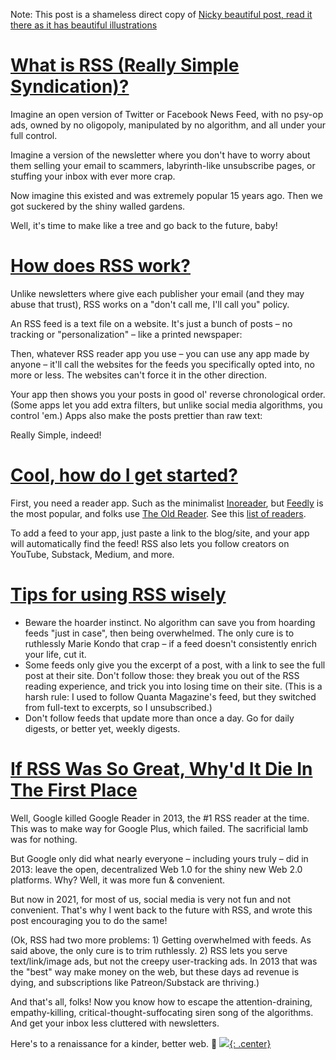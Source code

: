Note: This post is a shameless direct copy of [Nicky beautiful post, read it there as it has beautiful illustrations](https://ncase.me/rss/)

# [What is RSS (Really Simple Syndication)?](https://ncase.me/rss/)

Imagine an open version of Twitter or Facebook News Feed, with no psy-op ads, owned by no oligopoly, manipulated by no algorithm, and all under your full control.

Imagine a version of the newsletter where you don't have to worry about them selling your email to scammers, labyrinth-like unsubscribe pages, or stuffing your inbox with ever more crap.

Now imagine this existed and was extremely popular 15 years ago. Then we got suckered by the shiny walled gardens.

Well, it's time to make like a tree and go back to the future, baby!

# [How does RSS work?](https://ncase.me/rss/)

Unlike newsletters where give each publisher your email (and they may abuse that trust), RSS works on a "don't call me, I'll call you" policy.

An RSS feed is a text file on a website. It's just a bunch of posts – no tracking or "personalization" – like a printed newspaper:

Then, whatever RSS reader app you use – you can use any app made by anyone – it'll call the websites for the feeds you specifically opted into, no more or less. The websites can't force it in the other direction.

Your app then shows you your posts in good ol' reverse chronological order. (Some apps let you add extra filters, but unlike social media algorithms, you control 'em.) Apps also make the posts prettier than raw text:

Really Simple, indeed!

# [Cool, how do I get started?](https://ncase.me/rss/)

First, you need a reader app. Such as the minimalist [Inoreader](https://www.inoreader.com/), but [Feedly](https://feedly.com/) is the most popular, and folks use [The Old Reader](https://theoldreader.com/). See this [list of readers](https://zapier.com/blog/best-rss-feed-reader-apps/).

To add a feed to your app, just paste a link to the blog/site, and your app will automatically find the feed! RSS also lets you follow creators on YouTube, Substack, Medium, and more.


# [Tips for using RSS wisely](https://ncase.me/rss/)

- Beware the hoarder instinct. No algorithm can save you from hoarding feeds "just in case", then being overwhelmed. The only cure is to ruthlessly Marie Kondo that crap – if a feed doesn't consistently enrich your life, cut it.
- Some feeds only give you the excerpt of a post, with a link to see the full post at their site. Don't follow those: they break you out of the RSS reading experience, and trick you into losing time on their site. (This is a harsh rule: I used to follow Quanta Magazine's feed, but they switched from full-text to excerpts, so I unsubscribed.)
- Don't follow feeds that update more than once a day. Go for daily digests, or better yet, weekly digests.

# [If RSS Was So Great, Why'd It Die In The First Place](https://ncase.me/rss/)

Well, Google killed Google Reader in 2013, the #1 RSS reader at the time. This was to make way for Google Plus, which failed. The sacrificial lamb was for nothing.

But Google only did what nearly everyone – including yours truly – did in 2013: leave the open, decentralized Web 1.0 for the shiny new Web 2.0 platforms. Why? Well, it was more fun & convenient.

But now in 2021, for most of us, social media is very not fun and not convenient. That's why I went back to the future with RSS, and wrote this post encouraging you to do the same!

(Ok, RSS had two more problems: 1) Getting overwhelmed with feeds. As said above, the only cure is to trim ruthlessly. 2) RSS lets you serve text/link/image ads, but not the creepy user-tracking ads. In 2013 that was the "best" way make money on the web, but these days ad revenue is dying, and subscriptions like Patreon/Substack are thriving.)

And that's all, folks! Now you know how to escape the attention-draining, empathy-killing, critical-thought-suffocating siren song of the algorithms. And get your inbox less cluttered with newsletters.

Here's to a renaissance for a kinder, better web. 💖
[![](not-by-ai.svg){: .center}](https://notbyai.fyi)
